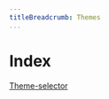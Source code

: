 ```yaml
---
titleBreadcrumb: Themes
...
```

Index
===============================
[Theme-selector](theme-selector)